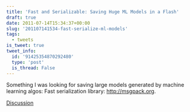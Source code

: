 ```yaml
---
title: 'Fast and Serializable: Saving Huge ML Models in a Flash'
draft: true
date: 2011-07-14T15:34:37+00:00
slug: '201107141534-fast-serialize-ml-models'
tags:
  - tweets
is_tweet: true
tweet_info:
  id: '91425354870292480'
  type: 'post'
  is_thread: False
---
```




Something I was looking for saving large models generated by machine learning algos: Fast serialization library: <http://msgpack.org>.

[Discussion](https://x.com/sytelus/status/91425354870292480)
